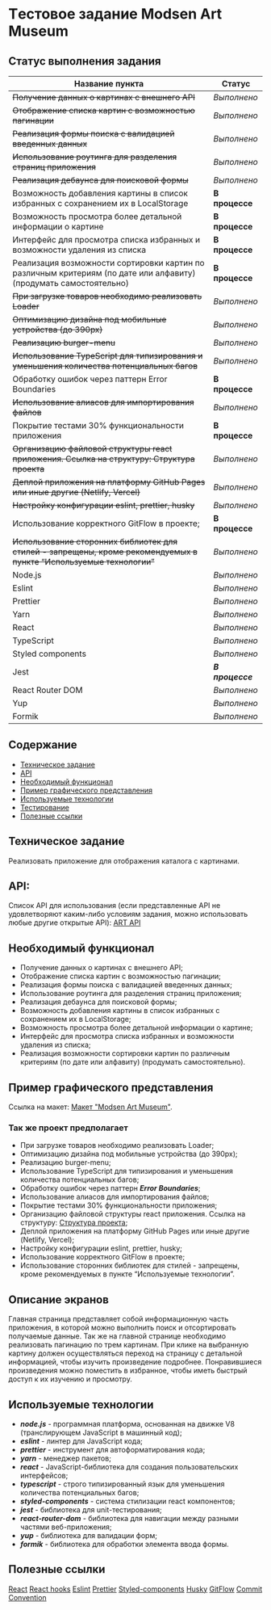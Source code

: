 # Tестовое задание Modsen Art Museum

## Статус выполнения задания

| Название пункта                                                                                                      | Cтатус            |
|----------------------------------------------------------------------------------------------------------------------|-------------------|
| ~~Получение данных о картинах с внешнего API~~                                                                       | _Выполнено_       |
| ~~Отображение списка картин с возможностью пагинации~~                                                               | _Выполнено_       |
| ~~Реализация формы поиска с валидацией введенных данных~~                                                            | _Выполнено_       |
| ~~Использование роутинга для разделения страниц приложения~~                                                         | _Выполнено_       |
| ~~Реализация дебаунса для поисковой формы~~                                                                          | _Выполнено_       |
| Возможность добавления картины в список избранных с сохранением их в LocalStorage                                    | **В процессе**    |
| Возможность просмотра более детальной информации о картине                                                           | **В процессе**    |
| Интерфейс для просмотра списка избранных и возможности удаления из списка                                            | **В процессе**    |
| Реализация возможности сортировки картин по различным критериям (по дате или алфавиту) (продумать самостоятельно)    | **В процессе**    |
| ~~При загрузке товаров необходимо реализовать Loader~~                                                               | _Выполнено_       |
| ~~Оптимизацию дизайна под мобильные устройства (до 390px)~~                                                          | _Выполнено_       |
| ~~Реализацию burger-menu~~                                                                                           | _Выполнено_       |
| ~~Использование TypeScript для типизирования и уменьшения количества потенциальных багов~~                           | _Выполнено_       |
| Обработку ошибок через паттерн Error Boundaries                                                                      | **В процессе**    |
| ~~Использование алиасов для импортирования файлов~~                                                                  | _Выполнено_       |
| Покрытие тестами 30% функциональности приложения                                                                     | **В процессе**    |
| ~~Организацию файловой структуры react приложения. Ссылка на структуру: Структура проекта~~                          | _Выполнено_       |
| ~~Деплой приложения на платформу GitHub Pages или иные другие (Netlify, Vercel)~~                                    | _Выполнено_       |
| ~~Настройку конфигурации eslint, prettier, husky~~                                                                   | _Выполнено_       |
| Использование корректного GitFlow в проекте;                                                                         | **В процессе**    |
| ~~Использование сторонних библиотек для стилей - запрещены, кроме рекомендуемых в пункте “Используемые технологии”~~ | _Выполнено_       |
| Node.js                                                                                                              | _Выполнено_       |
| Eslint                                                                                                               | _Выполнено_       |
| Prettier                                                                                                             | _Выполнено_       |
| Yarn                                                                                                                 | _Выполнено_       |   
| React                                                                                                                | _Выполнено_       |
| TypeScript                                                                                                           | _Выполнено_       |
| Styled components                                                                                                    | _Выполнено_       |
| Jest                                                                                                                 | **_В процессе_**  |
| React Router DOM                                                                                                     | _Выполнено_       |
| Yup                                                                                                                  | _Выполнено_       |
| Formik                                                                                                               | _Выполнено_       |

## Содержание

- [Техническое задание](#Техническое-задание)
- [API](#API)
- [Необходимый функционал](#Необходимый-функционал)
- [Пример графического представления](#Пример-графического-представления)
- [Используемые технологии](#Используемые-технологии)
- [Тестирование](#Тестирование)
- [Полезные ссылки](#Полезные-ссылки)

## Техническое задание

Реализовать приложение для отображения каталога с картинами.

## API:

Список API для использования (если представленные API не удовлетворяют каким-либо условиям задания, можно использовать любые другие открытые API):
[ART API](https://api.artic.edu/docs/#introduction)

## Необходимый функционал

- Получение данных о картинах с внешнего API;
- Отображение списка картин с возможностью пагинации;
- Реализация формы поиска с валидацией введенных данных;
- Использование роутинга для разделения страниц приложения;
- Реализация дебаунса для поисковой формы;
- Возможность добавления картины в список избранных с сохранением их в LocalStorage;
- Возможность просмотра более детальной информации о картине;
- Интерфейс для просмотра списка избранных и возможности удаления из списка;
- Реализация возможности сортировки картин по различным критериям (по дате или алфавиту) (продумать самостоятельно).

## Пример графического представления

Ссылка на макет: [Макет "Modsen Art Museum"](https://www.figma.com/file/XSLT4bMToK5tOdbXBBuqhP/Trainee-task-1?type=design&node-id=0-1&mode=design&t=tthepIdFQRlAXlVS-0).

### Так же проект предполагает

- При загрузке товаров необходимо реализовать Loader;
- Оптимизацию дизайна под мобильные устройства (до 390px);
- Реализацию burger-menu;
- Использование TypeScript для типизирования и уменьшения количества потенциальных багов;
- Обработку ошибок через паттерн **_Error Boundaries_**;
- Использование алиасов для импортирования файлов;
- Покрытие тестами 30% функциональности приложения;
- Организацию файловой структуры react приложения. Ссылка на структуру: [Структура проекта](https://github.com/mkrivel/structure);
- Деплой приложения на платформу GitHub Pages или иные другие (Netlify, Vercel);
- Настройку конфигурации eslint, prettier, husky;
- Использование корректного GitFlow в проекте;
- Использование сторонних библиотек для стилей - запрещены, кроме рекомендуемых в пункте “Используемые технологии”.

## Описание экранов

Главная страница представляет собой информационную часть приложения, в которой можно выполнить поиск и отсортировать получаемые данные. Так же на главной странице необходимо реализовать пагинацию по трем картинам. При клике на выбранную картину должен осуществляться переход на страницу с детальной информацией, чтобы изучить произведение подробнее. Понравившиеся произведения можно поместить в избранное, чтобы иметь быстрый доступ к их изучению и просмотру.

## Используемые технологии

- **_node.js_** - программная платформа, основанная на движке V8 (транслирующем JavaScript в машинный код);
- **_eslint_** - линтер для JavaScript кода;
- **_prettier_** - инструмент для автоформатирования кода;
- **_yarn_** - менеджер пакетов;
- **_react_** - JavaScript-библиотека для создания пользовательских интерфейсов;
- **_typescript_** - строго типизированный язык для уменьшения количества потенциальных багов;
- **_styled-components_** - система стилизации react компонентов;
- **_jest_** - библиотека для unit-тестирования;
- **_react-router-dom_** - библиотека для навигации между разными частями веб-приложения;
- **_yup_** - библиотека для валидации форм;
- **_formik_** - библиотека для обработки элемента ввода формы.

## Полезные ссылки

[React](https://reactjs.org/docs/getting-started.html)
[React hooks](https://reactjs.org/docs/hooks-intro.html)
[Eslint](https://eslint.org/docs/user-guide/configuring)
[Prettier](https://prettier.io/docs/en/install.html)
[Styled-components](https://www.styled-components.com/docs)
[Husky](https://dev.to/ivadyhabimana/setup-eslint-prettier-and-husky-in-a-node-project-a-step-by-step-guide-946)
[GitFlow](https://www.atlassian.com/ru/git/tutorials/comparing-workflows/gitflow-workflow)
[Commit Convention](https://www.conventionalcommits.org/en/v1.0.0/)
